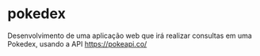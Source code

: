 # pokedex
Desenvolvimento de uma aplicação web que irá realizar consultas  em uma Pokedex, usando a API https://pokeapi.co/
